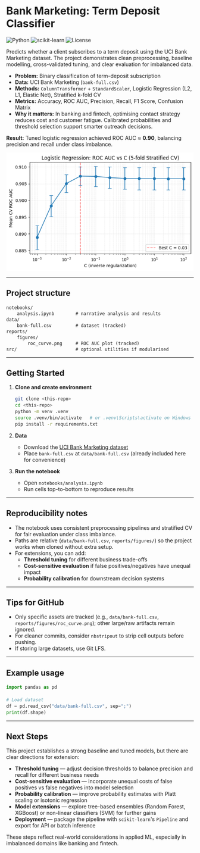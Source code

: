 # Bank Marketing: Term Deposit Classifier

![Python](https://img.shields.io/badge/Python-3.11+-blue) ![scikit-learn](https://img.shields.io/badge/scikit--learn-1.x-ff7f0e) ![License](https://img.shields.io/badge/License-MIT-green)

Predicts whether a client subscribes to a term deposit using the UCI Bank Marketing dataset. The project demonstrates clean preprocessing, baseline modelling, cross-validated tuning, and clear evaluation for imbalanced data.

- **Problem:** Binary classification of term-deposit subscription  
- **Data:** UCI Bank Marketing (`bank-full.csv`)  
- **Methods:** `ColumnTransformer` + `StandardScaler`, Logistic Regression (L2, L1, Elastic Net), Stratified k-fold CV  
- **Metrics:** Accuracy, ROC AUC, Precision, Recall, F1 Score, Confusion Matrix  
- **Why it matters:** In banking and fintech, optimising contact strategy reduces cost and customer fatigue. Calibrated probabilities and threshold selection support smarter outreach decisions.  

**Result:** Tuned logistic regression achieved ROC AUC ≈ **0.90**, balancing precision and recall under class imbalance.  

![ROC Curve](reports/figures/roc_curve.png)

---

## Project structure
```
notebooks/
    analysis.ipynb        # narrative analysis and results
data/
    bank-full.csv         # dataset (tracked)
reports/
    figures/
        roc_curve.png     # ROC AUC plot (tracked)
src/                      # optional utilities if modularised
```

---

## Getting Started

1. **Clone and create environment**
   ```bash
   git clone <this-repo>
   cd <this-repo>
   python -m venv .venv
   source .venv/bin/activate   # or .venv\Scripts\activate on Windows
   pip install -r requirements.txt
   ```

2. **Data**
   - Download the [UCI Bank Marketing dataset](https://archive.ics.uci.edu/dataset/222/bank+marketing)  
   - Place `bank-full.csv` at `data/bank-full.csv` (already included here for convenience)

3. **Run the notebook**
   - Open `notebooks/analysis.ipynb`  
   - Run cells top-to-bottom to reproduce results  

---

## Reproducibility notes
- The notebook uses consistent preprocessing pipelines and stratified CV for fair evaluation under class imbalance.  
- Paths are relative (`data/bank-full.csv`, `reports/figures/`) so the project works when cloned without extra setup.  
- For extensions, you can add:
  - **Threshold tuning** for different business trade-offs  
  - **Cost-sensitive evaluation** if false positives/negatives have unequal impact  
  - **Probability calibration** for downstream decision systems  

---

## Tips for GitHub
- Only specific assets are tracked (e.g., `data/bank-full.csv`, `reports/figures/roc_curve.png`); other large/raw artifacts remain ignored.  
- For cleaner commits, consider `nbstripout` to strip cell outputs before pushing.  
- If storing large datasets, use Git LFS.  

---

## Example usage
```python
import pandas as pd

# Load dataset
df = pd.read_csv("data/bank-full.csv", sep=";")
print(df.shape)
```
---

## Next Steps

This project establishes a strong baseline and tuned models, but there are clear directions for extension:

- **Threshold tuning** — adjust decision thresholds to balance precision and recall for different business needs  
- **Cost-sensitive evaluation** — incorporate unequal costs of false positives vs false negatives into model selection  
- **Probability calibration** — improve probability estimates with Platt scaling or isotonic regression  
- **Model extensions** — explore tree-based ensembles (Random Forest, XGBoost) or non-linear classifiers (SVM) for further gains  
- **Deployment** — package the pipeline with `scikit-learn`'s `Pipeline` and export for API or batch inference  

These steps reflect real-world considerations in applied ML, especially in imbalanced domains like banking and fintech.
